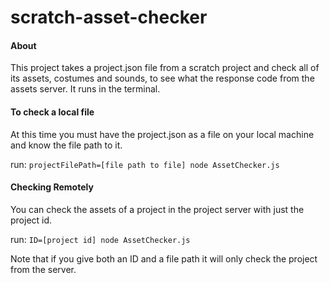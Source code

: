 # scratch-asset-checker
#### About
This project takes a project.json file from a scratch project and check all of its assets, costumes and sounds, to see what the response code from the assets server.  It runs in the terminal.

#### To check a local file
At this time you must have the project.json as a file on your local machine and know the file path to it.

run:
`projectFilePath=[file path to file] node AssetChecker.js`

#### Checking Remotely
You can check the assets of a project in the project server with just the project id.

run:
`ID=[project id] node AssetChecker.js`

Note that if you give both an ID and a file path it will only check the project from the server.
